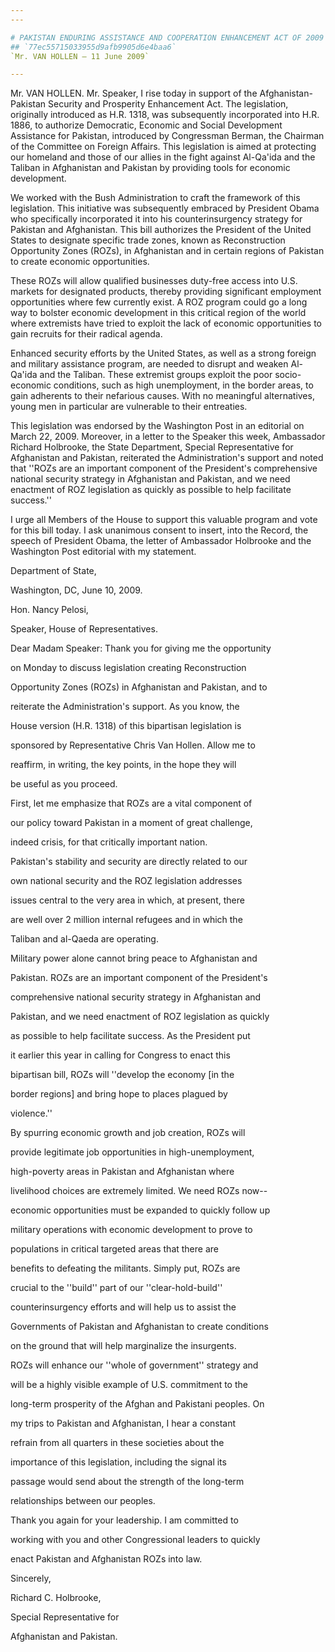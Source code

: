 ```yaml
---
---

# PAKISTAN ENDURING ASSISTANCE AND COOPERATION ENHANCEMENT ACT OF 2009
## `77ec55715033955d9afb9905d6e4baa6`
`Mr. VAN HOLLEN — 11 June 2009`

---
```



Mr. VAN HOLLEN. Mr. Speaker, I rise today in support of the 
Afghanistan-Pakistan Security and Prosperity Enhancement Act. The 
legislation, originally introduced as H.R. 1318, was subsequently 
incorporated into H.R. 1886, to authorize Democratic, Economic and 
Social Development Assistance for Pakistan, introduced by Congressman 
Berman, the Chairman of the Committee on Foreign Affairs. This 
legislation is aimed at protecting our homeland and those of our allies 
in the fight against Al-Qa'ida and the Taliban in Afghanistan and 
Pakistan by providing tools for economic development.

We worked with the Bush Administration to craft the framework of this 
legislation. This initiative was subsequently embraced by President 
Obama who specifically incorporated it into his counterinsurgency 
strategy for Pakistan and Afghanistan. This bill authorizes the 
President of the United States to designate specific trade zones, known 
as Reconstruction Opportunity Zones (ROZs), in Afghanistan and in 
certain regions of Pakistan to create economic opportunities.

These ROZs will allow qualified businesses duty-free access into U.S. 
markets for designated products, thereby providing significant 
employment opportunities where few currently exist. A ROZ program could 
go a long way to bolster economic development in this critical region 
of the world where extremists have tried to exploit the lack of 
economic opportunities to gain recruits for their radical agenda.

Enhanced security efforts by the United States, as well as a strong 
foreign and military assistance program, are needed to disrupt and 
weaken Al-Qa'ida and the Taliban. These extremist groups exploit the 
poor socio-economic conditions, such as high unemployment, in the 
border areas, to gain adherents to their nefarious causes. With no 
meaningful alternatives, young men in particular are vulnerable to 
their entreaties.

This legislation was endorsed by the Washington Post in an editorial 
on March 22, 2009. Moreover, in a letter to the Speaker this week, 
Ambassador Richard Holbrooke, the State Department, Special 
Representative for Afghanistan and Pakistan, reiterated the 
Administration's support and noted that ''ROZs are an important 
component of the President's comprehensive national security strategy 
in Afghanistan and Pakistan, and we need enactment of ROZ legislation 
as quickly as possible to help facilitate success.''

I urge all Members of the House to support this valuable program and 
vote for this bill today. I ask unanimous consent to insert, into the 
Record, the speech of President Obama, the letter of Ambassador 
Holbrooke and the Washington Post editorial with my statement.



























Department of State,



















Washington, DC, June 10, 2009.


 Hon. Nancy Pelosi,


 Speaker, House of Representatives.



 Dear Madam Speaker: Thank you for giving me the opportunity 


 on Monday to discuss legislation creating Reconstruction 


 Opportunity Zones (ROZs) in Afghanistan and Pakistan, and to 


 reiterate the Administration's support. As you know, the 


 House version (H.R. 1318) of this bipartisan legislation is 


 sponsored by Representative Chris Van Hollen. Allow me to 


 reaffirm, in writing, the key points, in the hope they will 


 be useful as you proceed.



 First, let me emphasize that ROZs are a vital component of 


 our policy toward Pakistan in a moment of great challenge, 


 indeed crisis, for that critically important nation. 


 Pakistan's stability and security are directly related to our 


 own national security and the ROZ legislation addresses 


 issues central to the very area in which, at present, there 


 are well over 2 million internal refugees and in which the 


 Taliban and al-Qaeda are operating.



 Military power alone cannot bring peace to Afghanistan and 


 Pakistan. ROZs are an important component of the President's 


 comprehensive national security strategy in Afghanistan and 


 Pakistan, and we need enactment of ROZ legislation as quickly 


 as possible to help facilitate success. As the President put 


 it earlier this year in calling for Congress to enact this 


 bipartisan bill, ROZs will ''develop the economy [in the 


 border regions] and bring hope to places plagued by 


 violence.''



 By spurring economic growth and job creation, ROZs will 


 provide legitimate job opportunities in high-unemployment, 


 high-poverty areas in Pakistan and Afghanistan where 


 livelihood choices are extremely limited. We need ROZs now--


 economic opportunities must be expanded to quickly follow up 


 military operations with economic development to prove to 


 populations in critical targeted areas that there are 


 benefits to defeating the militants. Simply put, ROZs are 


 crucial to the ''build'' part of our ''clear-hold-build'' 


 counterinsurgency efforts and will help us to assist the 


 Governments of Pakistan and Afghanistan to create conditions 


 on the ground that will help marginalize the insurgents.



 ROZs will enhance our ''whole of government'' strategy and 


 will be a highly visible example of U.S. commitment to the 


 long-term prosperity of the Afghan and Pakistani peoples. On 


 my trips to Pakistan and Afghanistan, I hear a constant 


 refrain from all quarters in these societies about the 


 importance of this legislation, including the signal its 


 passage would send about the strength of the long-term 


 relationships between our peoples.



 Thank you again for your leadership. I am committed to 


 working with you and other Congressional leaders to quickly 


 enact Pakistan and Afghanistan ROZs into law.





 Sincerely,





















 Richard C. Holbrooke,





















Special Representative for




















 Afghanistan and Pakistan.